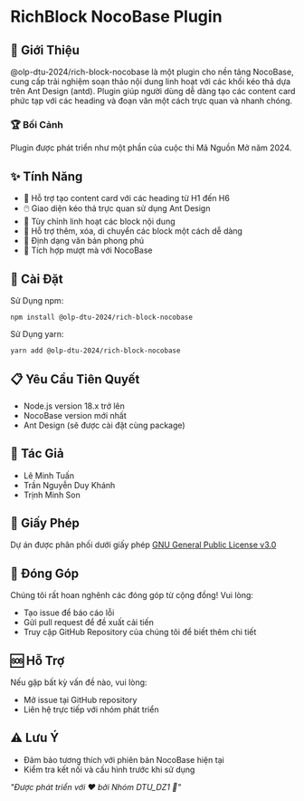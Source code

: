 # RichBlock NocoBase Plugin
## 🌟 Giới Thiệu
@olp-dtu-2024/rich-block-nocobase là một plugin cho nền tảng NocoBase, cung cấp trải nghiệm soạn thảo nội dung linh hoạt với các khối kéo thả dựa trên Ant Design (antd). Plugin giúp người dùng dễ dàng tạo các content card phức tạp với các heading và đoạn văn một cách trực quan và nhanh chóng.
### 🏆 Bối Cảnh
Plugin được phát triển như một phần của cuộc thi Mã Nguồn Mở năm 2024.

## ✨ Tính Năng
- 📝 Hỗ trợ tạo content card với các heading từ H1 đến H6
- 🖱️ Giao diện kéo thả trực quan sử dụng Ant Design
- 🔧 Tùy chỉnh linh hoạt các block nội dung
- 🔀 Hỗ trợ thêm, xóa, di chuyển các block một cách dễ dàng
- 🎨 Định dạng văn bản phong phú
- 🔗 Tích hợp mượt mà với NocoBase

## 🚀 Cài Đặt
Sử Dụng npm:

```
npm install @olp-dtu-2024/rich-block-nocobase
```
Sử Dụng yarn:
```
yarn add @olp-dtu-2024/rich-block-nocobase
```
## 📋 Yêu Cầu Tiên Quyết
- Node.js version 18.x trở lên
- NocoBase version mới nhất
- Ant Design (sẽ được cài đặt cùng package)
## 👥 Tác Giả
- Lê Minh Tuấn
- Trần Nguyễn Duy Khánh
- Trịnh Minh Son
## 📄 Giấy Phép
Dự án được phân phối dưới giấy phép [GNU General Public License v3.0 ](https://github.com/olp-dtu-2024/DTU-GreenHope/blob/main/LICENCE)
## 🤝 Đóng Góp
Chúng tôi rất hoan nghênh các đóng góp từ cộng đồng! Vui lòng:

- Tạo issue để báo cáo lỗi
- Gửi pull request để đề xuất cải tiến
- Truy cập GitHub Repository của chúng tôi để biết thêm chi tiết

## 🆘 Hỗ Trợ
Nếu gặp bất kỳ vấn đề nào, vui lòng:

- Mở issue tại GitHub repository
- Liên hệ trực tiếp với nhóm phát triển
## ⚠️ Lưu Ý
- Đảm bảo tương thích với phiên bản NocoBase hiện tại
- Kiểm tra kết nối và cấu hình trước khi sử dụng



*"Được phát triển với ❤️ bởi Nhóm DTU_DZ1 🌟"*
